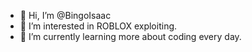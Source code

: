 - 👋 Hi, I’m @BingoIsaac
- 👀 I’m interested in ROBLOX exploiting.
- 🌱 I’m currently learning more about coding every day.
